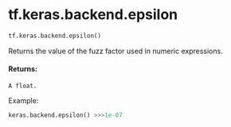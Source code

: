 <div itemscope itemtype="http://developers.google.com/ReferenceObject">
<meta itemprop="name" content="tf.keras.backend.epsilon" />
<meta itemprop="path" content="Stable" />
</div>

# tf.keras.backend.epsilon

``` python
tf.keras.backend.epsilon()
```

Returns the value of the fuzz factor used in numeric expressions.

#### Returns:

    A float.

Example:
```python
keras.backend.epsilon() >>>1e-07
```